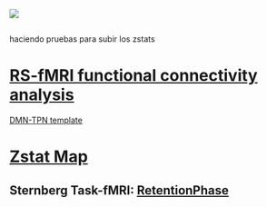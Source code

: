 
<p align="center">
  
  ![](https://www.roadtrafficsigns.com/img/lg/K/Under-Construction-Sign-K-7181.gif)

</p>

</div align:center>

![]()
</div>

haciendo pruebas para subir los zstats

# <u>RS-fMRI functional connectivity analysis</u>

[DMN-TPN template](https://htmlpreview.github.io/?https://raw.githubusercontent.com/alffajardo/TLE2023_fMRI/main/zstat_maps/rs-analysis_templates/fc_template_thr.html)
# <u>Zstat Map</u>

## Sternberg Task-fMRI: [RetentionPhase](https://htmlpreview.github.io/?https://raw.githubusercontent.com/alffajardo/TLE2023_fMRI/main/zstat_maps/fig_5b/zstat1.html)
